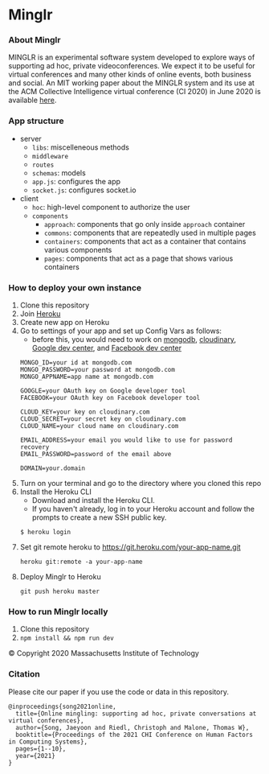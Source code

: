 # Minglr

### About Minglr
MINGLR is an experimental software system developed to explore ways of supporting ad hoc, private videoconferences. We expect it to be useful for virtual conferences and many other kinds of online events, both business and social. An MIT working paper about the MINGLR system and its use at the ACM Collective Intelligence virtual conference (CI 2020) in June 2020 is available [here](https://papers.ssrn.com/sol3/papers.cfm?abstract_id=3662620).

### App structure
 * server
   - `libs`: miscelleneous methods
   - `middleware`
   - `routes`
   - `schemas`: models
   - `app.js`: configures the app 
   - `socket.js`: configures socket.io
* client
   - `hoc`: high-level component to authorize the user
   - `components`
      - `approach`: components that go only inside `approach` container
      - `commons`: components that are repeatedly used in multiple pages
      - `containers`: components that act as a container that contains various components
      - `pages`: components that act as a page that shows various containers

### How to deploy your own instance
1. Clone this repository
2. Join [Heroku](https://heroku.com)
3. Create new app on Heroku
4. Go to settings of your app and set up Config Vars as follows:
   - before this, you would need to work on [mongodb](mongodb.com), [cloudinary](https://cloudinary.com), [Google dev center](https://developers.google.com/identity/sign-in/web), and [Facebook dev center](https://developers.facebook.com/)
   ```
   MONGO_ID=your id at mongodb.com
   MONGO_PASSWORD=your password at mongodb.com
   MONGO_APPNAME=app name at mongodb.com
   
   GOOGLE=your OAuth key on Google developer tool
   FACEBOOK=your OAuth key on Facebook developer tool
   
   CLOUD_KEY=your key on cloudinary.com
   CLOUD_SECRET=your secret key on cloudinary.com
   CLOUD_NAME=your cloud name on cloudinary.com
   
   EMAIL_ADDRESS=your email you would like to use for password recovery
   EMAIL_PASSWORD=password of the email above
   
   DOMAIN=your.domain
   ```
5. Turn on your terminal and go to the directory where you cloned this repo
6. Install the Heroku CLI
   - Download and install the Heroku CLI.
   - If you haven't already, log in to your Heroku account and follow the prompts to create a new SSH public key.
   ```
   $ heroku login
   ```
7. Set git remote heroku to https://git.heroku.com/your-app-name.git
   ```
   heroku git:remote -a your-app-name
   ```
8. Deploy Minglr to Heroku
   ```
   git push heroku master
   ```
   

### How to run Minglr locally
1. Clone this repository
2. `npm install && npm run dev`

© Copyright 2020 Massachusetts Institute of Technology


### Citation
Please cite our paper if you use the code or data in this repository.

```
@inproceedings{song2021online,
  title={Online mingling: supporting ad hoc, private conversations at virtual conferences},
  author={Song, Jaeyoon and Riedl, Christoph and Malone, Thomas W},
  booktitle={Proceedings of the 2021 CHI Conference on Human Factors in Computing Systems},
  pages={1--10},
  year={2021}
}
```
